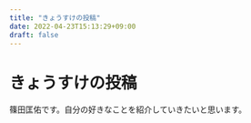 ```yaml
---
title: "きょうすけの投稿"
date: 2022-04-23T15:13:29+09:00
draft: false
---
```


# きょうすけの投稿
篠田匡佑です。自分の好きなことを紹介していきたいと思います。




